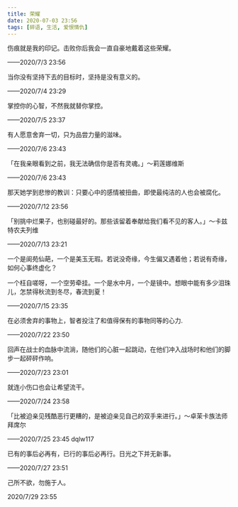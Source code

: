 ```yaml
---
title: 荣耀
date: 2020-07-03 23:56
tags: [碎语, 生活, 爱恨情仇]
---
```


伤痕就是我的印记。击败你后我会一直自豪地戴着这些荣耀。

——2020/7/3 23:56

当你没有坚持下去的目标时，坚持是没有意义的。

——2020/7/4 23:29

掌控你的心智，不然我就替你掌控。

——2020/7/5 23:37

有人愿意舍弃一切，只为品尝力量的滋味。

——2020/7/6 23:43

「在我亲眼看到之前，我无法确信你是否有灵魂。」～莉莲娜维斯

——2020/7/6 23:43

那天她学到悲惨的教训：只要心中的感情被扭曲，即使最纯洁的人也会被腐化。

——2020/7/12 23:56

「别挑中烂果子，也别碰最好的。那些该留着奉献给我们看不见的客人。」～卡兹特农夫列维

——2020/7/13 23:21

一个是阆苑仙葩，一个是美玉无瑕。若说没奇缘，今生偏又遇着他；若说有奇缘，如何心事终虚化？

一个枉自嗟呀，一个空劳牵挂。一个是水中月，一个是镜中。想眼中能有多少泪珠儿，怎禁得秋流到冬尽，春流到夏！

——2020/7/15 23:35

在必须舍弃的事物上，智者投注了和值得保有的事物同等的心力.

——2020/7/22 23:50

回声在战士的血脉中流淌，随他们的心脏一起跳动，在他们冲入战场时和他们的脚步一起砰砰作响。

——2020/7/23 23:01

就连小伤口也会让希望流干。

——2020/7/24 23:58

「比被迫亲见残酷恶行更糟的，是被迫亲见自己的双手来进行。」～卓茉卡族法师拜席尔

——2020/7/25 23:45 dqlw117

已有的事后必再有，已行的事后必再行。日光之下并无新事。

——2020/7/27 23:51

己所不欲，勿施于人。

2020/7/29 23:55
